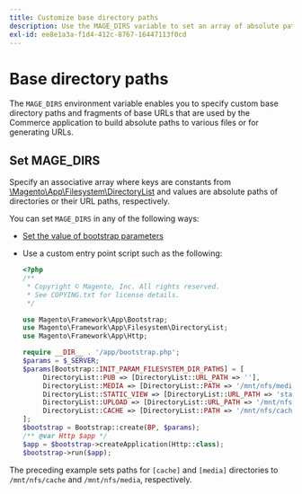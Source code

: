 ```yaml
---
title: Customize base directory paths
description: Use the MAGE_DIRS variable to set an array of absolute paths.
exl-id: ee8e1a3a-f1d4-412c-8767-16447113f0cd
---
```

# Base directory paths

The `MAGE_DIRS` environment variable enables you to specify custom base directory paths and fragments of base URLs that are used by the Commerce application to build absolute paths to various files or for generating URLs.

## Set MAGE_DIRS

Specify an associative array where keys are constants from [\\Magento\\App\\Filesystem\\DirectoryList][directory-list] and values are absolute paths of directories or their URL paths, respectively.

You can set `MAGE_DIRS` in any of the following ways:

- [Set the value of bootstrap parameters](../bootstrap/set-parameters.md)
- Use a custom entry point script such as the following:

   ```php
   <?php
   /**
    * Copyright © Magento, Inc. All rights reserved.
    * See COPYING.txt for license details.
    */

   use Magento\Framework\App\Bootstrap;
   use Magento\Framework\App\Filesystem\DirectoryList;
   use Magento\Framework\App\Http;

   require __DIR__ . '/app/bootstrap.php';
   $params = $_SERVER;
   $params[Bootstrap::INIT_PARAM_FILESYSTEM_DIR_PATHS] = [
        DirectoryList::PUB => [DirectoryList::URL_PATH => ''],
        DirectoryList::MEDIA => [DirectoryList::PATH => '/mnt/nfs/media', DirectoryList::URL_PATH => ''],
        DirectoryList::STATIC_VIEW => [DirectoryList::URL_PATH => 'static'],
        DirectoryList::UPLOAD => [DirectoryList::URL_PATH => '/mnt/nfs/media/upload'],
        DirectoryList::CACHE => [DirectoryList::PATH => '/mnt/nfs/cache'],
   ];
   $bootstrap = Bootstrap::create(BP, $params);
   /** @var Http $app */
   $app = $bootstrap->createApplication(Http::class);
   $bootstrap->run($app);
   ```

The preceding example sets paths for `[cache]` and `[media]` directories to `/mnt/nfs/cache` and `/mnt/nfs/media`, respectively.

<!-- link definitions -->

[directory-list]: https://github.com/magento/magento2/blob/2.4/lib/internal/Magento/Framework/App/Filesystem/DirectoryList.php

